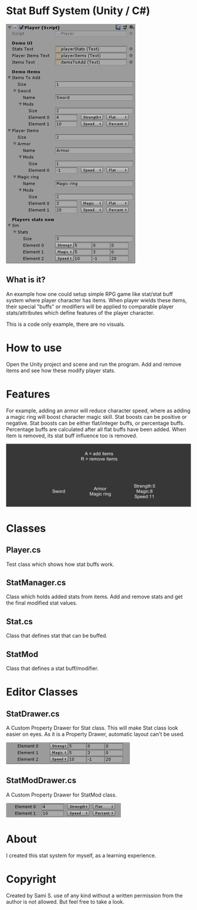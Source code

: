 # Stat Buff System (Unity / C#)

![Stat system image](/doc/stat_system_1.PNG)

## What is it?

An example how one could setup simple RPG game like stat/stat buff system where player character has items. When player wields these items, their special "buffs" or modifiers will be applied to comparable player stats/attributes which define features of the player character.

This is a code only example, there are no visuals.

# How to use
Open the Unity project and scene and run the program. Add and remove items and see how these modify player stats. 

# Features
For example, adding an armor will reduce character speed, where as adding a magic ring will boost character magic skill. Stat boosts can be positive or negative. Stat boosts can be either flat/integer buffs, or percentage buffs. Percentage buffs are calculated after all flat buffs have been added. When item is removed, its stat buff influence too is removed.

![Stat system image](/doc/stat_system_2.PNG)

 
# Classes

##  Player.cs
Test class which shows how stat buffs work.

## StatManager.cs
Class which holds added stats from items. Add and remove stats and get the final modified stat values.

## Stat.cs
Class that defines stat that can be buffed.

## StatMod
Class that defines a stat buff/modifier.


# Editor Classes

## StatDrawer.cs

A Custom Property Drawer for Stat class. This will make Stat class look easier on eyes. As it is a Property Drawer, automatic layout can't be used.

![Stat system image](/doc/stat_system_4.PNG)


## StatModDrawer.cs

A Custom Property Drawer for StatMod class.

![Stat system image](/doc/stat_system_3.PNG)


# About
I created this stat system for myself, as a learning experience.

# Copyright 
Created by Sami S. use of any kind without a written permission from the author is not allowed. But feel free to take a look.
